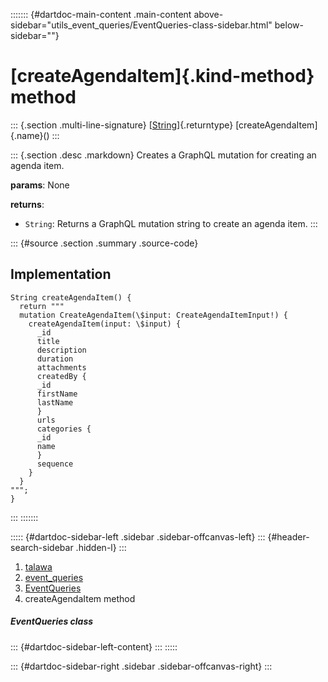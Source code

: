 ::::::: {#dartdoc-main-content .main-content above-sidebar="utils_event_queries/EventQueries-class-sidebar.html" below-sidebar=""}
<div>

# [createAgendaItem]{.kind-method} method

</div>

::: {.section .multi-line-signature}
[[String](https://api.flutter.dev/flutter/dart-core/String-class.html)]{.returntype}
[createAgendaItem]{.name}()
:::

::: {.section .desc .markdown}
Creates a GraphQL mutation for creating an agenda item.

**params**: None

**returns**:

-   `String`: Returns a GraphQL mutation string to create an agenda
    item.
:::

::: {#source .section .summary .source-code}
## Implementation

``` language-dart
String createAgendaItem() {
  return """
  mutation CreateAgendaItem(\$input: CreateAgendaItemInput!) {
    createAgendaItem(input: \$input) {
      _id
      title
      description
      duration
      attachments
      createdBy {
      _id
      firstName
      lastName
      }
      urls
      categories {
      _id
      name
      }
      sequence
    }
  }
""";
}
```
:::
:::::::

::::: {#dartdoc-sidebar-left .sidebar .sidebar-offcanvas-left}
::: {#header-search-sidebar .hidden-l}
:::

1.  [talawa](../../index.html)
2.  [event_queries](../../utils_event_queries/)
3.  [EventQueries](../../utils_event_queries/EventQueries-class.html)
4.  createAgendaItem method

##### EventQueries class

::: {#dartdoc-sidebar-left-content}
:::
:::::

::: {#dartdoc-sidebar-right .sidebar .sidebar-offcanvas-right}
:::
